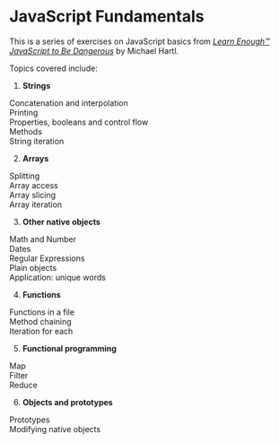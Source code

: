 # JavaScript Fundamentals

This is a series of exercises on JavaScript basics from [*Learn Enough™️ JavaScript to Be Dangerous*](https://www.learnenough.com/javascript-tutorial/hello_world) by Michael Hartl.

Topics covered include:

1. **Strings**  

  Concatenation and interpolation   
  Printing  
  Properties, booleans and control flow  
  Methods  
  String iteration

2. **Arrays**

  Splitting  
  Array access  
  Array slicing  
  Array iteration

3. **Other native objects**

  Math and Number  
  Dates  
  Regular Expressions  
  Plain objects  
  Application: unique words

4. **Functions**

  Functions in a file  
  Method chaining  
  Iteration for each  

5. **Functional programming**

  Map  
  Filter  
  Reduce  

6. **Objects and prototypes**

  Prototypes  
  Modifying native objects
